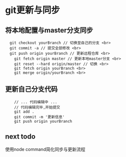 # git更新与同步
## 将本地配置与master分支同步
```
  git checkout yourBranch // 切换至自己的分支 <br>
  git commit -a // 提交全部修改 <br>
  git push origin yourBranch // 更新远程仓库 <br>
	git fetch origin master // 更新本地master分支 <br>
	git reset --hard origin/master // 切换 <br>
	git fetch origin yourBranch <br>
	git merge origin/yourBranch <br>
```

## 更新自己分支代码
```
	// ... 代码编辑中 ... 
	// 代码编辑完毕,开始提交
	git add .
	git commit -m '更新信息'
	git push origin yourBranch
````

## next todo
使用node command简化同步与更新流程

